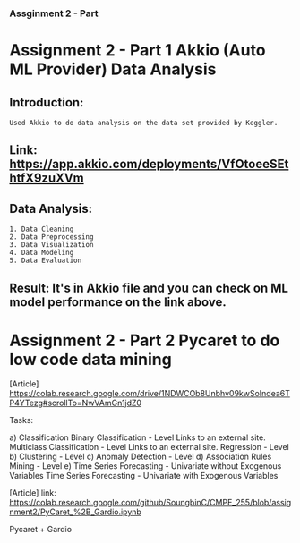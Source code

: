 ### Assginment 2 - Part

# Assignment 2 - Part 1 Akkio (Auto ML Provider) Data Analysis

## Introduction:

    Used Akkio to do data analysis on the data set provided by Keggler.

## Link: https://app.akkio.com/deployments/VfOtoeeSEthtfX9zuXVm

## Data Analysis:

    1. Data Cleaning
    2. Data Preprocessing
    3. Data Visualization
    4. Data Modeling
    5. Data Evaluation

## Result: It's in Akkio file and you can check on ML model performance on the link above.

# Assignment 2 - Part 2 Pycaret to do low code data mining

[Article] https://colab.research.google.com/drive/1NDWCOb8Unbhv09kwSoIndea6TP4YTezg#scrollTo=NwVAmGn1jdZ0

Tasks:

a) Classification
Binary Classification - Level
​Links to an external site.
Multiclass Classification - Level
​Links to an external site.
Regression - Level
b)
Clustering - Level
c)
Anomaly Detection - Level
d)
Association Rules Mining - Level
e)
Time Series Forecasting - Univariate without Exogenous Variables
Time Series Forecasting - Univariate with Exogenous Variables

[Article] link: https://colab.research.google.com/github/SoungbinC/CMPE_255/blob/assignment2/PyCaret_%2B_Gardio.ipynb

Pycaret + Gardio
